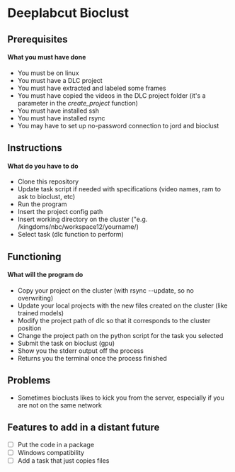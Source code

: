 # Deeplabcut Bioclust

## Prerequisites
#### What you must have done
- You must be on linux
- You must have a DLC project 
- You must have extracted and labeled some frames
- You must have copied the videos in the DLC project folder (it's a parameter in the *create_project* function)
- You must have installed ssh 
- You must have installed rsync 
- You may have to set up no-password connection to jord and bioclust

## Instructions
#### What do you have to do
- Clone this repository
- Update task script if needed with specifications (video names, ram to ask to bioclust, etc)
- Run the program
- Insert the project config path
- Insert working directory on the cluster ("e.g. /kingdoms/nbc/workspace12/yourname/)
- Select task (dlc function to perform)

## Functioning
#### What will the program do
- Copy your project on the cluster (with rsync --update, so no overwriting)
- Update your local projects with the new files created on the cluster (like trained models)
- Modify the project path of dlc so that it corresponds to the cluster position
- Change the project path on the python script for the task you selected
- Submit the task on bioclust (gpu)
- Show you the stderr output off the process
- Returns you the terminal once the process finished


## Problems
- Sometimes bioclusts likes to kick you from the server, especially if you are not on the same network

## Features to add in a distant future
- [ ] Put the code in a package
- [ ] Windows compatibility
- [ ] Add a task that just copies files
